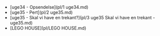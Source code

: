 
- [uge34 - Opsendelse](pl/1 uge34.md)
- [uge35 - Pert](pl/2 uge35.md)
- [uge35 - Skal vi have en trekant?](pl/3 uge35 Skal vi have en trekant - uge35.md)
- [LEGO HOUSE](pl/LEGO HOUSE.md)